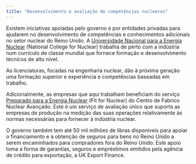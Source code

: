 ```yaml
---
title: "Desenvolvimento e avaliação de competências nucleares"
---
```

Existem iniciativas apoiadas pelo governo e por entidades privadas para ajudarem no desenvolvimento de competências e conhecimentos adicionais no setor nuclear do Reino Unido. A [Universidade Nacional para a Energia Nuclear](https://www.nsan.co.uk/news/national-nuclear-college) (National College for Nuclear) trabalha de perto com a indústria num currículo de classe mundial que fornece formação e desenvolvimento técnicos de alto nível. 

As licenciaturas, focadas na engenharia nuclear, dão à próxima geração uma formação superior e experiência e competências baseadas em trabalho. 

Adicionalmente, as empresas que aqui trabalham beneficiam do serviço [Preparado para a Energia Nuclear](http://namrc.co.uk/services/f4n/) (Fit for Nuclear) do Centro de Fabrico Nuclear Avançado. Este é um serviço de avaliação único que suporta as empresas de produção na medição das suas operações relativamente às normas necessárias para fornecer à indústria nuclear.

O governo também tem até 50 mil milhões de libras disponíveis para apoiar o financiamento e a obtenção de seguros para bens no Reino Unido a serem encaminhados para compradores fora do Reino Unido. Este apoio toma a forma de garantias, seguros e empréstimos emitidos pela agência de crédito para exportação, a UK Export Finance.